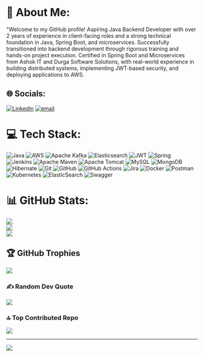 # 💫 About Me:
"Welcome to my GitHub profile! Aspiring Java Backend Developer with over 2 years of experience in client-facing roles and a strong technical foundation in Java, Spring Boot, and microservices. Successfully transitioned into backend development through rigorous training and hands-on project execution. Certified in Spring Boot and Microservices from Ashok IT and Durga Software Solutions, with real-world experience in building distributed systems, implementing JWT-based security, and deploying applications to AWS.



## 🌐 Socials:
[![LinkedIn](https://img.shields.io/badge/LinkedIn-%230077B5.svg?logo=linkedin&logoColor=white)](https://linkedin.com/in/https://www.linkedin.com/in/kaviyarasan-murugan-463283157/) [![email](https://img.shields.io/badge/Email-D14836?logo=gmail&logoColor=white)](mailto:Kaviyarasanvv@gmail.com) 

# 💻 Tech Stack:
![Java](https://img.shields.io/badge/java-%23ED8B00.svg?style=flat&logo=openjdk&logoColor=white) ![AWS](https://img.shields.io/badge/AWS-%23FF9900.svg?style=flat&logo=amazon-aws&logoColor=white) ![Apache Kafka](https://img.shields.io/badge/Apache%20Kafka-000?style=flat&logo=apachekafka) ![Elasticsearch](https://img.shields.io/badge/elasticsearch-%230377CC.svg?style=flat&logo=elasticsearch&logoColor=white) ![JWT](https://img.shields.io/badge/JWT-black?style=flat&logo=JSON%20web%20tokens) ![Spring](https://img.shields.io/badge/spring-%236DB33F.svg?style=flat&logo=spring&logoColor=white) ![Jenkins](https://img.shields.io/badge/jenkins-%232C5263.svg?style=flat&logo=jenkins&logoColor=white) ![Apache Maven](https://img.shields.io/badge/Apache%20Maven-C71A36?style=flat&logo=Apache%20Maven&logoColor=white) ![Apache Tomcat](https://img.shields.io/badge/apache%20tomcat-%23F8DC75.svg?style=flat&logo=apache-tomcat&logoColor=black) ![MySQL](https://img.shields.io/badge/mysql-4479A1.svg?style=flat&logo=mysql&logoColor=white) ![MongoDB](https://img.shields.io/badge/MongoDB-%234ea94b.svg?style=flat&logo=mongodb&logoColor=white) ![Hibernate](https://img.shields.io/badge/Hibernate-59666C?style=flat&logo=Hibernate&logoColor=white) ![Git](https://img.shields.io/badge/git-%23F05033.svg?style=flat&logo=git&logoColor=white) ![GitHub](https://img.shields.io/badge/github-%23121011.svg?style=flat&logo=github&logoColor=white) ![GitHub Actions](https://img.shields.io/badge/github%20actions-%232671E5.svg?style=flat&logo=githubactions&logoColor=white) ![Jira](https://img.shields.io/badge/jira-%230A0FFF.svg?style=flat&logo=jira&logoColor=white) ![Docker](https://img.shields.io/badge/docker-%230db7ed.svg?style=flat&logo=docker&logoColor=white) ![Postman](https://img.shields.io/badge/Postman-FF6C37?style=flat&logo=postman&logoColor=white) ![Kubernetes](https://img.shields.io/badge/kubernetes-%23326ce5.svg?style=flat&logo=kubernetes&logoColor=white) ![ElasticSearch](https://img.shields.io/badge/-ElasticSearch-005571?style=flat&logo=elasticsearch) ![Swagger](https://img.shields.io/badge/-Swagger-%23Clojure?style=flat&logo=swagger&logoColor=white)
# 📊 GitHub Stats:
![](https://github-readme-stats.vercel.app/api?username=KaviyarasanMurugan&theme=dark&hide_border=false&include_all_commits=false&count_private=false)<br/>
![](https://nirzak-streak-stats.vercel.app/?user=KaviyarasanMurugan&theme=dark&hide_border=false)<br/>
![](https://github-readme-stats.vercel.app/api/top-langs/?username=KaviyarasanMurugan&theme=dark&hide_border=false&include_all_commits=false&count_private=false&layout=compact)

## 🏆 GitHub Trophies
![](https://github-profile-trophy.vercel.app/?username=KaviyarasanMurugan&theme=radical&no-frame=false&no-bg=true&margin-w=4)

### ✍️ Random Dev Quote
![](https://quotes-github-readme.vercel.app/api?type=horizontal&theme=radical)

### 🔝 Top Contributed Repo
![](https://github-contributor-stats.vercel.app/api?username=KaviyarasanMurugan&limit=5&theme=dark&combine_all_yearly_contributions=true)

---
[![](https://visitcount.itsvg.in/api?id=KaviyarasanMurugan&icon=0&color=0)](https://visitcount.itsvg.in)

<!-- Proudly created with GPRM ( https://gprm.itsvg.in ) -->
